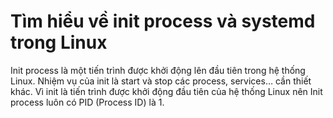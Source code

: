 # Tìm hiểu về init process và systemd trong Linux

Init process là một tiến trình được khởi động lên đầu tiên trong hệ thống Linux. Nhiệm vụ của init là start và stop các process, services… cần thiết khác.
Vì init là tiến trình được khởi động đầu tiên của hệ thống Linux nên Init process luôn có PID (Process ID) là 1.